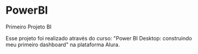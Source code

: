 # PowerBI
 Primeiro Projeto BI

Esse projeto foi realizado através do curso: "Power BI Desktop: construindo meu primeiro dashboard" na plataforma Alura.